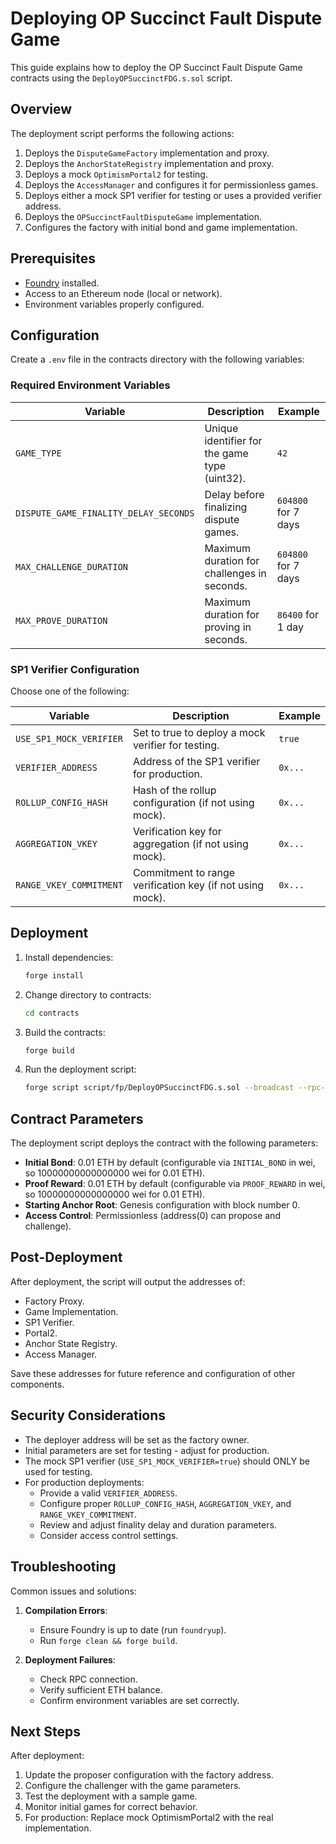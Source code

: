 # Deploying OP Succinct Fault Dispute Game

This guide explains how to deploy the OP Succinct Fault Dispute Game contracts using the `DeployOPSuccinctFDG.s.sol` script.

## Overview

The deployment script performs the following actions:
1. Deploys the `DisputeGameFactory` implementation and proxy.
2. Deploys the `AnchorStateRegistry` implementation and proxy.
3. Deploys a mock `OptimismPortal2` for testing.
4. Deploys the `AccessManager` and configures it for permissionless games.
5. Deploys either a mock SP1 verifier for testing or uses a provided verifier address.
6. Deploys the `OPSuccinctFaultDisputeGame` implementation.
7. Configures the factory with initial bond and game implementation.

## Prerequisites

- [Foundry](https://book.getfoundry.sh/getting-started/installation) installed.
- Access to an Ethereum node (local or network).
- Environment variables properly configured.

## Configuration

Create a `.env` file in the contracts directory with the following variables:

### Required Environment Variables

| Variable | Description | Example |
|----------|-------------|---------|
| `GAME_TYPE` | Unique identifier for the game type (uint32). | `42` |
| `DISPUTE_GAME_FINALITY_DELAY_SECONDS` | Delay before finalizing dispute games. | `604800` for 7 days |
| `MAX_CHALLENGE_DURATION` | Maximum duration for challenges in seconds. | `604800` for 7 days |
| `MAX_PROVE_DURATION` | Maximum duration for proving in seconds. | `86400` for 1 day |

### SP1 Verifier Configuration
Choose one of the following:

| Variable | Description | Example |
|----------|-------------|---------|
| `USE_SP1_MOCK_VERIFIER` | Set to true to deploy a mock verifier for testing. | `true` |
| `VERIFIER_ADDRESS` | Address of the SP1 verifier for production. | `0x...` |
| `ROLLUP_CONFIG_HASH` | Hash of the rollup configuration (if not using mock). | `0x...` |
| `AGGREGATION_VKEY` | Verification key for aggregation (if not using mock). | `0x...` |
| `RANGE_VKEY_COMMITMENT` | Commitment to range verification key (if not using mock). | `0x...` |

## Deployment

1. Install dependencies:
   ```bash
   forge install
   ```

2. Change directory to contracts:
   ```bash
   cd contracts
   ```

3. Build the contracts:
   ```bash
   forge build
   ```

4. Run the deployment script:
   ```bash
   forge script script/fp/DeployOPSuccinctFDG.s.sol --broadcast --rpc-url <RPC_URL> --private-key <PRIVATE_KEY>
   ```

## Contract Parameters

The deployment script deploys the contract with the following parameters:

- **Initial Bond**: 0.01 ETH by default (configurable via `INITIAL_BOND` in wei, so 10000000000000000 wei for 0.01 ETH).
- **Proof Reward**: 0.01 ETH by default (configurable via `PROOF_REWARD` in wei, so 10000000000000000 wei for 0.01 ETH).
- **Starting Anchor Root**: Genesis configuration with block number 0.
- **Access Control**: Permissionless (address(0) can propose and challenge).

## Post-Deployment

After deployment, the script will output the addresses of:
- Factory Proxy.
- Game Implementation.
- SP1 Verifier.
- Portal2.
- Anchor State Registry.
- Access Manager.

Save these addresses for future reference and configuration of other components.

## Security Considerations

- The deployer address will be set as the factory owner.
- Initial parameters are set for testing - adjust for production.
- The mock SP1 verifier (`USE_SP1_MOCK_VERIFIER=true`) should ONLY be used for testing.
- For production deployments:
  - Provide a valid `VERIFIER_ADDRESS`.
  - Configure proper `ROLLUP_CONFIG_HASH`, `AGGREGATION_VKEY`, and `RANGE_VKEY_COMMITMENT`.
  - Review and adjust finality delay and duration parameters.
  - Consider access control settings.

## Troubleshooting

Common issues and solutions:

1. **Compilation Errors**:
   - Ensure Foundry is up to date (run `foundryup`).
   - Run `forge clean && forge build`.

2. **Deployment Failures**:
   - Check RPC connection.
   - Verify sufficient ETH balance.
   - Confirm environment variables are set correctly.

## Next Steps

After deployment:

1. Update the proposer configuration with the factory address.
2. Configure the challenger with the game parameters.
3. Test the deployment with a sample game.
4. Monitor initial games for correct behavior.
5. For production: Replace mock OptimismPortal2 with the real implementation.

